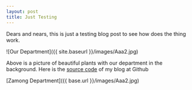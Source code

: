 ```yaml
---
layout: post
title: Just Testing
---
```


Dears and nears, this is just a testing blog post to see how does the thing work.

![Our Department]({{ site.baseurl }}/images/Aaa2.jpg)

Above is a picture of beautiful plants with our department in the background. Here is the [source code](https://github.com/zahanat/zahanat.github.io) of my blog at Github

[Zamong Department]({{ base.url }}/images/Aaa2.jpg)
